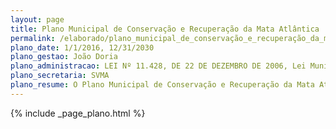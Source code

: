 ```yaml
---
layout: page
title: Plano Municipal de Conservação e Recuperação da Mata Atlântica
permalink: /elaborado/plano_municipal_de_conservação_e_recuperação_da_mata_atlântica
plano_date: 1/1/2016, 12/31/2030
plano_gestao: João Doria
plano_administracao: LEI Nº 11.428, DE 22 DE DEZEMBRO DE 2006, Lei Municipal nº 16.050/2014 - Plano Diretor Estratégico do Município de São Paulo
plano_secretaria: SVMA
plano_resume: O Plano Municipal de Conservação e Recuperação da Mata Atlântica (PMMA), criado pela Lei da Mata Atlântica, é um instrumento legal que permite que os municípios atuem na preservação dessa vegetação. Integrado ao Plano Diretor Estratégico (PDE) de São Paulo, o PMMA foi desenvolvido pela Prefeitura em colaboração com várias entidades. O plano define ações prioritárias e áreas para conservação, manejo e recuperação da Mata Atlântica na cidade, com base em mapeamentos de remanescentes vegetais. Ele promove experimentos tecnológicos sustentáveis e a gestão que equilibra a conservação ambiental com o desenvolvimento econômico e cultural. Além disso, incentiva a participação cidadã na gestão pública e inclui ações como educação ambiental, gestão de resíduos sólidos e ecoturismo. O PMMA também fornece subsídios para outras políticas e programas municipais, como saneamento básico, desenvolvimento rural sustentável e o próprio PDE.
---
```

<div>
{% include _page_plano.html %}
</div>
